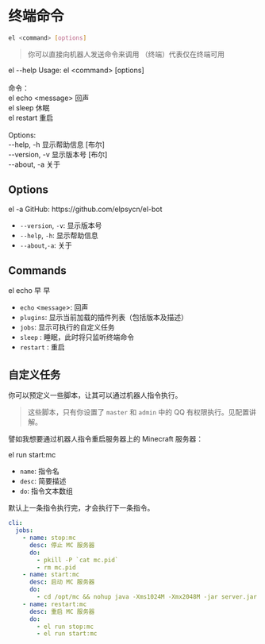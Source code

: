 # 终端命令

```sh
el <command> [options]
```

> 你可以直接向机器人发送命令来调用
> （终端）代表仅在终端可用

<chat-panel title="聊天记录">
  <chat-message :id="910426929" nickname="云游君">el --help</chat-message>
  <chat-message :id="712727945" nickname="小云">Usage: el &lt;command&gt; [options]<br/><br/>命令：<br/>  el echo &lt;message&gt;  回声<br/>  el sleep           休眠<br/>  el restart         重启<br/><br/>Options:<br/>  --help, -h     显示帮助信息                                             [布尔]<br/>  --version, -v  显示版本号                                               [布尔]<br/>  --about, -a    关于
</chat-message>
</chat-panel>

## Options

<chat-panel title="聊天记录">
  <chat-message :id="910426929" nickname="云游君">el -a</chat-message>
  <chat-message :id="712727945" nickname="小云">GitHub: https://github.com/elpsycn/el-bot</chat-message>
</chat-panel>

- `--version`, `-v`: 显示版本号
- `--help`, `-h`: 显示帮助信息
- `--about`,`-a`: 关于

## Commands

<chat-panel title="聊天记录">
  <chat-message :id="910426929" nickname="云游君">el echo 早</chat-message>
  <chat-message :id="712727945" nickname="小云">早</chat-message>
</chat-panel>

- `echo` \<`message`\>: 回声
- `plugins`: 显示当前加载的插件列表（包括版本及描述）
- `jobs`: 显示可执行的自定义任务
- `sleep` : 睡眠，此时将只监听终端命令
- `restart` : 重启

## 自定义任务

你可以预定义一些脚本，让其可以通过机器人指令执行。

> 这些脚本，只有你设置了 `master` 和 `admin` 中的 QQ 有权限执行。见配置讲解。

譬如我想要通过机器人指令重启服务器上的 Minecraft 服务器：

<chat-panel title="聊天记录">
  <chat-message :id="910426929" nickname="云游君">el run start:mc</chat-message>
</chat-panel>

- `name`: 指令名
- `desc`: 简要描述
- `do`: 指令文本数组

默认上一条指令执行完，才会执行下一条指令。

```yaml
cli:
  jobs:
    - name: stop:mc
      desc: 停止 MC 服务器
      do:
        - pkill -P `cat mc.pid`
        - rm mc.pid
    - name: start:mc
      desc: 启动 MC 服务器
      do:
        - cd /opt/mc && nohup java -Xms1024M -Xmx2048M -jar server.jar nogui & echo $! > mc.pid
    - name: restart:mc
      desc: 重启 MC 服务器
      do:
        - el run stop:mc
        - el run start:mc
```
